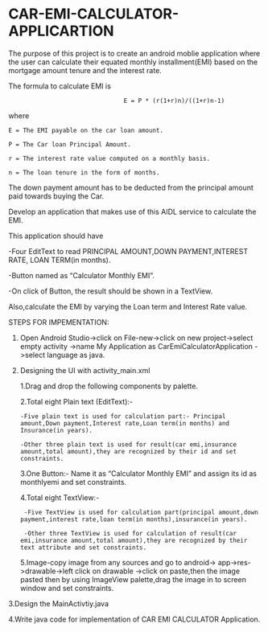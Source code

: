 # CAR-EMI-CALCULATOR-APPLICARTION
The purpose of this project is to create an android moblie application where the user can calculate their equated monthly installment(EMI) based on the mortgage amount tenure and the interest rate.

The formula to calculate EMI is 

                                    E = P * (r(1+r)n)/((1+r)n-1) 
where 

    E = The EMI payable on the car loan amount.

    P = The Car loan Principal Amount.

    r = The interest rate value computed on a monthly basis.

    n = The loan tenure in the form of months.

The down payment amount has to be deducted from the principal amount paid towards buying the Car.

Develop an application that makes use of this AIDL service to calculate the EMI.

This application should have 
 
 -Four  EditText to read PRINCIPAL AMOUNT,DOWN PAYMENT,INTEREST RATE, LOAN TERM(in months).
  
-Button named as “Calculator Monthly EMI”.
  
-On click of Button, the result should be shown in a TextView.
  
Also,calculate the EMI by varying the Loan term and Interest Rate value.

STEPS FOR IMPEMENTATION:

1.	Open Android Studio->click on File-new->click on new project->select empty activity ->name My Application as CarEmiCalculatorApplication ->select language as java.

2.	Designing the UI with activity_main.xml

    1.Drag and drop the following components by palette.

    2.Total eight Plain text (EditText):-

        -Five plain text is used for calculation part:- Principal amount,Down payment,Interest rate,Loan term(in months) and Insurance(in years).

        -Other three plain text is used for result(car emi,insurance amount,total amount),they are recognized by their id and set constraints.

     3.One Button:- Name it as “Calculator Monthly EMI” and assign its id as monthlyemi and set constraints.

     4.Total eight TextView:-

         -Five TextView is used for calculation part(principal amount,down payment,interest rate,loan term(in months),insurance(in years).

         -Other three TextView is used for calculation of result(car emi,insurance amount,total amount),they are recognized by their text attribute and set constraints.

     5.Image-copy image from any sources and go to android-> app->res->drawable->left click on drawable ->click on paste,then the image pasted then  by using ImageView  palette,drag the image in to screen window         and set constraints.

3.Design the MainActivtiy.java

4.Write java code for implementation of CAR EMI CALCULATOR Application.





